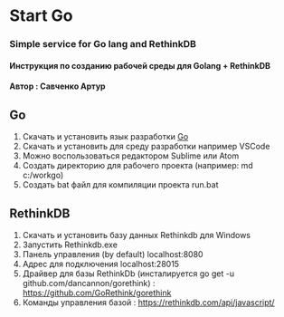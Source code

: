 # Start Go
### Simple service for Go lang and RethinkDB  

#### Инструкция по созданию рабочей среды для Golang + RethinkDB  
#### Автор : Савченко Артур

## Go
1. Скачать и установить язык разработки [Go](https://golang.org/doc/install?download=go1.9.2.windows-amd64.msi)
2. Скачать и установить для среду разработки например VSCode  
3. Можно воспользоваться редактором Sublime или Atom 
4. Создать директорию для рабочего проекта (например: md c:/workgo)
5. Создать bat файл для компиляции проекта run.bat

## RethinkDB
1. Скачать и установить базу данных Rethinkdb для Windows	
2. Запустить Rethinkdb.exe
3. Панель управления (by default) localhost:8080
4. Адрес для подключения  localhost:28015
6. Драйвер для базы RethinkDb (инсталируется go get -u github.com/dancannon/gorethink) :
   https://github.com/GoRethink/gorethink
7. Команды управления базой :
   https://rethinkdb.com/api/javascript/	

